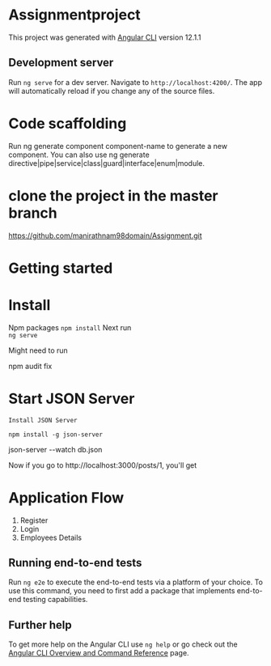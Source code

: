 # Assignmentproject

This project was generated with [Angular CLI](https://github.com/angular/angular-cli) version 12.1.1        

## Development server

Run `ng serve` for a dev server. Navigate to `http://localhost:4200/`. The app will automatically reload if you change any of the source files.

# Code scaffolding
Run ng generate component component-name to generate a new component. You can also use ng generate directive|pipe|service|class|guard|interface|enum|module.

# clone the project in the master branch
https://github.com/manirathnam98domain/Assignment.git


# Getting started

# Install
 Npm packages
 `npm install`
  Next run  
 `ng serve`  

Might need to run

npm audit fix

# Start JSON Server

`Install JSON Server`

`npm install -g json-server`

json-server --watch db.json

Now if you go to http://localhost:3000/posts/1, you'll get

 # Application Flow
 
 1) Register
 2) Login
 3) Employees Details

 
## Running end-to-end tests

Run `ng e2e` to execute the end-to-end tests via a platform of your choice. To use this command, you need to first add a package that implements end-to-end testing capabilities.

## Further help

To get more help on the Angular CLI use `ng help` or go check out the [Angular CLI Overview and Command Reference](https://angular.io/cli) page.
